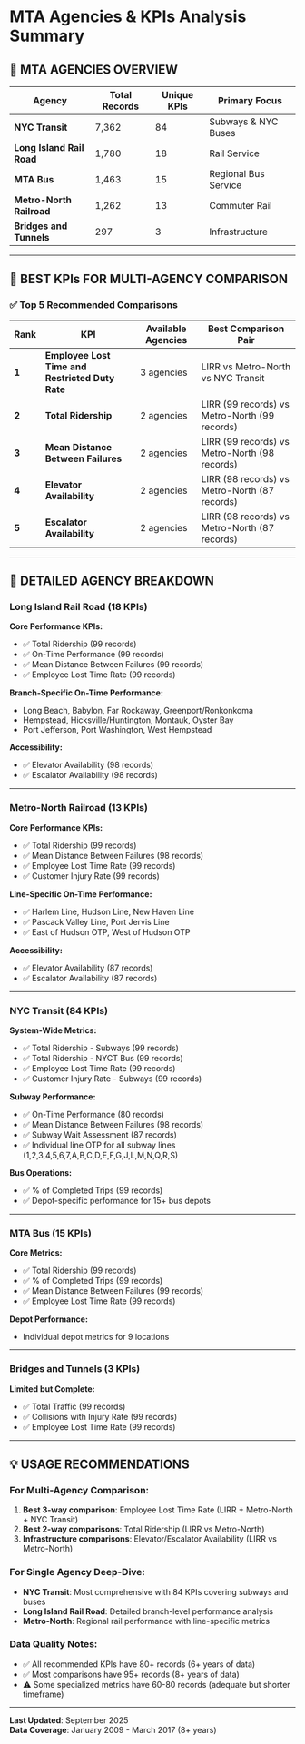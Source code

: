 # MTA Agencies & KPIs Analysis Summary

## 🏢 **MTA AGENCIES OVERVIEW**

| Agency | Total Records | Unique KPIs | Primary Focus |
|--------|---------------|-------------|---------------|
| **NYC Transit** | 7,362 | 84 | Subways & NYC Buses |
| **Long Island Rail Road** | 1,780 | 18 | Rail Service |
| **MTA Bus** | 1,463 | 15 | Regional Bus Service |
| **Metro-North Railroad** | 1,262 | 13 | Commuter Rail |
| **Bridges and Tunnels** | 297 | 3 | Infrastructure |

---

## 🔄 **BEST KPIs FOR MULTI-AGENCY COMPARISON**

### ✅ **Top 5 Recommended Comparisons**

| Rank | KPI | Available Agencies | Best Comparison Pair |
|------|-----|-------------------|---------------------|
| **1** | **Employee Lost Time and Restricted Duty Rate** | 3 agencies | LIRR vs Metro-North vs NYC Transit |
| **2** | **Total Ridership** | 2 agencies | LIRR (99 records) vs Metro-North (99 records) |
| **3** | **Mean Distance Between Failures** | 2 agencies | LIRR (99 records) vs Metro-North (98 records) |
| **4** | **Elevator Availability** | 2 agencies | LIRR (98 records) vs Metro-North (87 records) |
| **5** | **Escalator Availability** | 2 agencies | LIRR (98 records) vs Metro-North (87 records) |

---

## 🎯 **DETAILED AGENCY BREAKDOWN**

### **Long Island Rail Road** (18 KPIs)
**Core Performance KPIs:**
- ✅ Total Ridership (99 records)
- ✅ On-Time Performance (99 records) 
- ✅ Mean Distance Between Failures (99 records)
- ✅ Employee Lost Time Rate (99 records)

**Branch-Specific On-Time Performance:**
- Long Beach, Babylon, Far Rockaway, Greenport/Ronkonkoma
- Hempstead, Hicksville/Huntington, Montauk, Oyster Bay
- Port Jefferson, Port Washington, West Hempstead

**Accessibility:**
- ✅ Elevator Availability (98 records)
- ✅ Escalator Availability (98 records)

---

### **Metro-North Railroad** (13 KPIs)
**Core Performance KPIs:**
- ✅ Total Ridership (99 records)
- ✅ Mean Distance Between Failures (98 records)
- ✅ Employee Lost Time Rate (99 records)
- ✅ Customer Injury Rate (99 records)

**Line-Specific On-Time Performance:**
- ✅ Harlem Line, Hudson Line, New Haven Line
- ✅ Pascack Valley Line, Port Jervis Line
- ✅ East of Hudson OTP, West of Hudson OTP

**Accessibility:**
- ✅ Elevator Availability (87 records)
- ✅ Escalator Availability (87 records)

---

### **NYC Transit** (84 KPIs)
**System-Wide Metrics:**
- ✅ Total Ridership - Subways (99 records)
- ✅ Total Ridership - NYCT Bus (99 records)
- ✅ Employee Lost Time Rate (99 records)
- ✅ Customer Injury Rate - Subways (99 records)

**Subway Performance:**
- ✅ On-Time Performance (80 records)
- ✅ Mean Distance Between Failures (98 records)
- ✅ Subway Wait Assessment (87 records)
- ✅ Individual line OTP for all subway lines (1,2,3,4,5,6,7,A,B,C,D,E,F,G,J,L,M,N,Q,R,S)

**Bus Operations:**
- ✅ % of Completed Trips (99 records)
- ✅ Depot-specific performance for 15+ bus depots

---

### **MTA Bus** (15 KPIs)
**Core Metrics:**
- ✅ Total Ridership (99 records)
- ✅ % of Completed Trips (99 records)
- ✅ Mean Distance Between Failures (99 records)
- ✅ Employee Lost Time Rate (99 records)

**Depot Performance:**
- Individual depot metrics for 9 locations

---

### **Bridges and Tunnels** (3 KPIs)
**Limited but Complete:**
- ✅ Total Traffic (99 records)
- ✅ Collisions with Injury Rate (99 records)
- ✅ Employee Lost Time Rate (99 records)

---

## 💡 **USAGE RECOMMENDATIONS**

### **For Multi-Agency Comparison:**
1. **Best 3-way comparison**: Employee Lost Time Rate (LIRR + Metro-North + NYC Transit)
2. **Best 2-way comparisons**: Total Ridership (LIRR vs Metro-North)
3. **Infrastructure comparisons**: Elevator/Escalator Availability (LIRR vs Metro-North)

### **For Single Agency Deep-Dive:**
- **NYC Transit**: Most comprehensive with 84 KPIs covering subways and buses
- **Long Island Rail Road**: Detailed branch-level performance analysis
- **Metro-North**: Regional rail performance with line-specific metrics

### **Data Quality Notes:**
- ✅ All recommended KPIs have 80+ records (6+ years of data)
- ✅ Most comparisons have 95+ records (8+ years of data)
- ⚠️ Some specialized metrics have 60-80 records (adequate but shorter timeframe)

---

**Last Updated**: September 2025  
**Data Coverage**: January 2009 - March 2017 (8+ years)